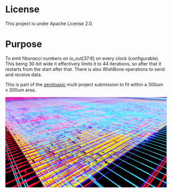 
# License

This project is under Apache License 2.0.

# Purpose

To emit fibonacci numbers on io_out[37:8] on every clock (configurable).
This being 30-bit wide it effectively limits it to 44 iterations, so after
that  it restarts from the start after that. There is also WishBone operations
to send and receive data.

This is part of the [zerotoasic](https://www.zerotoasiccourse.com/) multi project submission to fit within a 300um x 300um area.

![GDSII](pics/fibonacci.jpg)
